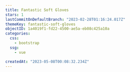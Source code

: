```yaml
---
title: Fantastic Soft Gloves
stars: 1
lastCommitOnDefaultBranch: "2023-02-28T01:16:24.017Z"
themeKey: fantastic-soft-gloves
objectID: 1a4019f1-fd22-4500-ae5a-eb08c425a10a
categories:
  css:
    - bootstrap
  ssg:
    - vue

createdAt: "2023-05-08T00:08:32.234Z"
---
```


